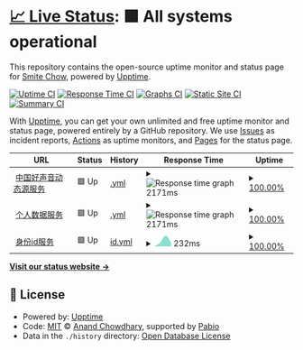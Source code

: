 # [📈 Live Status](https://status.hukoubook.com): <!--live status--> **🟩 All systems operational**

This repository contains the open-source uptime monitor and status page for [Smite Chow](https://www.smitechow.com), powered by [Upptime](https://github.com/upptime/upptime).

[![Uptime CI](https://github.com/lovemyliwu/uptime/workflows/Uptime%20CI/badge.svg)](https://github.com/lovemyliwu/uptime/actions?query=workflow%3A%22Uptime+CI%22)
[![Response Time CI](https://github.com/lovemyliwu/uptime/workflows/Response%20Time%20CI/badge.svg)](https://github.com/lovemyliwu/uptime/actions?query=workflow%3A%22Response+Time+CI%22)
[![Graphs CI](https://github.com/lovemyliwu/uptime/workflows/Graphs%20CI/badge.svg)](https://github.com/lovemyliwu/uptime/actions?query=workflow%3A%22Graphs+CI%22)
[![Static Site CI](https://github.com/lovemyliwu/uptime/workflows/Static%20Site%20CI/badge.svg)](https://github.com/lovemyliwu/uptime/actions?query=workflow%3A%22Static+Site+CI%22)
[![Summary CI](https://github.com/lovemyliwu/uptime/workflows/Summary%20CI/badge.svg)](https://github.com/lovemyliwu/uptime/actions?query=workflow%3A%22Summary+CI%22)

With [Upptime](https://upptime.js.org), you can get your own unlimited and free uptime monitor and status page, powered entirely by a GitHub repository. We use [Issues](https://github.com/lovemyliwu/uptime/issues) as incident reports, [Actions](https://github.com/lovemyliwu/uptime/actions) as uptime monitors, and [Pages](https://status.hukoubook.com) for the status page.

<!--start: status pages-->
<!-- This summary is generated by Upptime (https://github.com/upptime/upptime) -->
<!-- Do not edit this manually, your changes will be overwritten -->
<!-- prettier-ignore -->
| URL | Status | History | Response Time | Uptime |
| --- | ------ | ------- | ------------- | ------ |
| <img alt="" src="https://icons.duckduckgo.com/ip3/feedg.hukoubook.com.ico" height="13"> [中国好声音动态源服务](https://feedg.hukoubook.com/.well-known/did.json) | 🟩 Up | [.yml](https://github.com/lovemyliwu/uptime/commits/HEAD/history/.yml) | <details><summary><img alt="Response time graph" src="./graphs//response-time-week.png" height="20"> 2171ms</summary><br><a href="https://status.hukoubook.com/history/"><img alt="Response time 2171" src="https://img.shields.io/endpoint?url=https%3A%2F%2Fraw.githubusercontent.com%2Flovemyliwu%2Fuptime%2FHEAD%2Fapi%2F%2Fresponse-time.json"></a><br><a href="https://status.hukoubook.com/history/"><img alt="24-hour response time 2171" src="https://img.shields.io/endpoint?url=https%3A%2F%2Fraw.githubusercontent.com%2Flovemyliwu%2Fuptime%2FHEAD%2Fapi%2F%2Fresponse-time-day.json"></a><br><a href="https://status.hukoubook.com/history/"><img alt="7-day response time 2171" src="https://img.shields.io/endpoint?url=https%3A%2F%2Fraw.githubusercontent.com%2Flovemyliwu%2Fuptime%2FHEAD%2Fapi%2F%2Fresponse-time-week.json"></a><br><a href="https://status.hukoubook.com/history/"><img alt="30-day response time 2171" src="https://img.shields.io/endpoint?url=https%3A%2F%2Fraw.githubusercontent.com%2Flovemyliwu%2Fuptime%2FHEAD%2Fapi%2F%2Fresponse-time-month.json"></a><br><a href="https://status.hukoubook.com/history/"><img alt="1-year response time 2171" src="https://img.shields.io/endpoint?url=https%3A%2F%2Fraw.githubusercontent.com%2Flovemyliwu%2Fuptime%2FHEAD%2Fapi%2F%2Fresponse-time-year.json"></a></details> | <details><summary><a href="https://status.hukoubook.com/history/">100.00%</a></summary><a href="https://status.hukoubook.com/history/"><img alt="All-time uptime 100.00%" src="https://img.shields.io/endpoint?url=https%3A%2F%2Fraw.githubusercontent.com%2Flovemyliwu%2Fuptime%2FHEAD%2Fapi%2F%2Fuptime.json"></a><br><a href="https://status.hukoubook.com/history/"><img alt="24-hour uptime 100.00%" src="https://img.shields.io/endpoint?url=https%3A%2F%2Fraw.githubusercontent.com%2Flovemyliwu%2Fuptime%2FHEAD%2Fapi%2F%2Fuptime-day.json"></a><br><a href="https://status.hukoubook.com/history/"><img alt="7-day uptime 100.00%" src="https://img.shields.io/endpoint?url=https%3A%2F%2Fraw.githubusercontent.com%2Flovemyliwu%2Fuptime%2FHEAD%2Fapi%2F%2Fuptime-week.json"></a><br><a href="https://status.hukoubook.com/history/"><img alt="30-day uptime 100.00%" src="https://img.shields.io/endpoint?url=https%3A%2F%2Fraw.githubusercontent.com%2Flovemyliwu%2Fuptime%2FHEAD%2Fapi%2F%2Fuptime-month.json"></a><br><a href="https://status.hukoubook.com/history/"><img alt="1-year uptime 100.00%" src="https://img.shields.io/endpoint?url=https%3A%2F%2Fraw.githubusercontent.com%2Flovemyliwu%2Fuptime%2FHEAD%2Fapi%2F%2Fuptime-year.json"></a></details>
| <img alt="" src="https://icons.duckduckgo.com/ip3/network.hukoubook.com.ico" height="13"> [个人数据服务](https://network.hukoubook.com/xrpc/_health) | 🟩 Up | [.yml](https://github.com/lovemyliwu/uptime/commits/HEAD/history/.yml) | <details><summary><img alt="Response time graph" src="./graphs//response-time-week.png" height="20"> 2171ms</summary><br><a href="https://status.hukoubook.com/history/"><img alt="Response time 2171" src="https://img.shields.io/endpoint?url=https%3A%2F%2Fraw.githubusercontent.com%2Flovemyliwu%2Fuptime%2FHEAD%2Fapi%2F%2Fresponse-time.json"></a><br><a href="https://status.hukoubook.com/history/"><img alt="24-hour response time 2171" src="https://img.shields.io/endpoint?url=https%3A%2F%2Fraw.githubusercontent.com%2Flovemyliwu%2Fuptime%2FHEAD%2Fapi%2F%2Fresponse-time-day.json"></a><br><a href="https://status.hukoubook.com/history/"><img alt="7-day response time 2171" src="https://img.shields.io/endpoint?url=https%3A%2F%2Fraw.githubusercontent.com%2Flovemyliwu%2Fuptime%2FHEAD%2Fapi%2F%2Fresponse-time-week.json"></a><br><a href="https://status.hukoubook.com/history/"><img alt="30-day response time 2171" src="https://img.shields.io/endpoint?url=https%3A%2F%2Fraw.githubusercontent.com%2Flovemyliwu%2Fuptime%2FHEAD%2Fapi%2F%2Fresponse-time-month.json"></a><br><a href="https://status.hukoubook.com/history/"><img alt="1-year response time 2171" src="https://img.shields.io/endpoint?url=https%3A%2F%2Fraw.githubusercontent.com%2Flovemyliwu%2Fuptime%2FHEAD%2Fapi%2F%2Fresponse-time-year.json"></a></details> | <details><summary><a href="https://status.hukoubook.com/history/">100.00%</a></summary><a href="https://status.hukoubook.com/history/"><img alt="All-time uptime 100.00%" src="https://img.shields.io/endpoint?url=https%3A%2F%2Fraw.githubusercontent.com%2Flovemyliwu%2Fuptime%2FHEAD%2Fapi%2F%2Fuptime.json"></a><br><a href="https://status.hukoubook.com/history/"><img alt="24-hour uptime 100.00%" src="https://img.shields.io/endpoint?url=https%3A%2F%2Fraw.githubusercontent.com%2Flovemyliwu%2Fuptime%2FHEAD%2Fapi%2F%2Fuptime-day.json"></a><br><a href="https://status.hukoubook.com/history/"><img alt="7-day uptime 100.00%" src="https://img.shields.io/endpoint?url=https%3A%2F%2Fraw.githubusercontent.com%2Flovemyliwu%2Fuptime%2FHEAD%2Fapi%2F%2Fuptime-week.json"></a><br><a href="https://status.hukoubook.com/history/"><img alt="30-day uptime 100.00%" src="https://img.shields.io/endpoint?url=https%3A%2F%2Fraw.githubusercontent.com%2Flovemyliwu%2Fuptime%2FHEAD%2Fapi%2F%2Fuptime-month.json"></a><br><a href="https://status.hukoubook.com/history/"><img alt="1-year uptime 100.00%" src="https://img.shields.io/endpoint?url=https%3A%2F%2Fraw.githubusercontent.com%2Flovemyliwu%2Fuptime%2FHEAD%2Fapi%2F%2Fuptime-year.json"></a></details>
| <img alt="" src="https://icons.duckduckgo.com/ip3/smite.hukoubook.com.ico" height="13"> [身份id服务](https://smite.hukoubook.com/.well-known/did.json) | 🟩 Up | [id.yml](https://github.com/lovemyliwu/uptime/commits/HEAD/history/id.yml) | <details><summary><img alt="Response time graph" src="./graphs/id/response-time-week.png" height="20"> 232ms</summary><br><a href="https://status.hukoubook.com/history/id"><img alt="Response time 232" src="https://img.shields.io/endpoint?url=https%3A%2F%2Fraw.githubusercontent.com%2Flovemyliwu%2Fuptime%2FHEAD%2Fapi%2Fid%2Fresponse-time.json"></a><br><a href="https://status.hukoubook.com/history/id"><img alt="24-hour response time 232" src="https://img.shields.io/endpoint?url=https%3A%2F%2Fraw.githubusercontent.com%2Flovemyliwu%2Fuptime%2FHEAD%2Fapi%2Fid%2Fresponse-time-day.json"></a><br><a href="https://status.hukoubook.com/history/id"><img alt="7-day response time 232" src="https://img.shields.io/endpoint?url=https%3A%2F%2Fraw.githubusercontent.com%2Flovemyliwu%2Fuptime%2FHEAD%2Fapi%2Fid%2Fresponse-time-week.json"></a><br><a href="https://status.hukoubook.com/history/id"><img alt="30-day response time 232" src="https://img.shields.io/endpoint?url=https%3A%2F%2Fraw.githubusercontent.com%2Flovemyliwu%2Fuptime%2FHEAD%2Fapi%2Fid%2Fresponse-time-month.json"></a><br><a href="https://status.hukoubook.com/history/id"><img alt="1-year response time 232" src="https://img.shields.io/endpoint?url=https%3A%2F%2Fraw.githubusercontent.com%2Flovemyliwu%2Fuptime%2FHEAD%2Fapi%2Fid%2Fresponse-time-year.json"></a></details> | <details><summary><a href="https://status.hukoubook.com/history/id">100.00%</a></summary><a href="https://status.hukoubook.com/history/id"><img alt="All-time uptime 100.00%" src="https://img.shields.io/endpoint?url=https%3A%2F%2Fraw.githubusercontent.com%2Flovemyliwu%2Fuptime%2FHEAD%2Fapi%2Fid%2Fuptime.json"></a><br><a href="https://status.hukoubook.com/history/id"><img alt="24-hour uptime 100.00%" src="https://img.shields.io/endpoint?url=https%3A%2F%2Fraw.githubusercontent.com%2Flovemyliwu%2Fuptime%2FHEAD%2Fapi%2Fid%2Fuptime-day.json"></a><br><a href="https://status.hukoubook.com/history/id"><img alt="7-day uptime 100.00%" src="https://img.shields.io/endpoint?url=https%3A%2F%2Fraw.githubusercontent.com%2Flovemyliwu%2Fuptime%2FHEAD%2Fapi%2Fid%2Fuptime-week.json"></a><br><a href="https://status.hukoubook.com/history/id"><img alt="30-day uptime 100.00%" src="https://img.shields.io/endpoint?url=https%3A%2F%2Fraw.githubusercontent.com%2Flovemyliwu%2Fuptime%2FHEAD%2Fapi%2Fid%2Fuptime-month.json"></a><br><a href="https://status.hukoubook.com/history/id"><img alt="1-year uptime 100.00%" src="https://img.shields.io/endpoint?url=https%3A%2F%2Fraw.githubusercontent.com%2Flovemyliwu%2Fuptime%2FHEAD%2Fapi%2Fid%2Fuptime-year.json"></a></details>

<!--end: status pages-->

[**Visit our status website →**](https://status.hukoubook.com)

## 📄 License

- Powered by: [Upptime](https://github.com/upptime/upptime)
- Code: [MIT](./LICENSE) © [Anand Chowdhary](https://anandchowdhary.com), supported by [Pabio](https://pabio.com)
- Data in the `./history` directory: [Open Database License](https://opendatacommons.org/licenses/odbl/1-0/)

